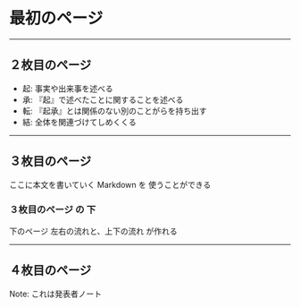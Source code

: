 # 最初のページ


---
## ２枚目のページ
- 起: 事実や出来事を述べる
- 承: 『起』で述べたことに関することを述べる
- 転: 『起承』とは関係のない別のことがらを持ち出す
- 結: 全体を関連づけてしめくくる


---
## ３枚目のページ

ここに本文を書いていく
Markdown を 使うことができる

>>>
### ３枚目のページ の 下

下のページ
左右の流れと、上下の流れ が作れる


---
## ４枚目のページ

Note: これは発表者ノート